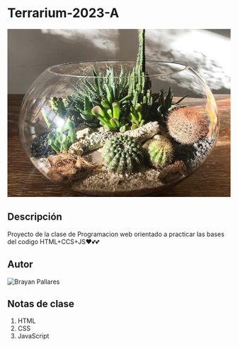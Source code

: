 # Terrarium-2023-A
![Terrarium Image](./images/sdsdsada.jpg)
## Descripción
Proyecto de la clase de Programacion web orientado a practicar las bases del codigo HTML+CCS+JS❤💕💕

## Autor
<IMG
SRC="https://th.bing.com/th/id/OIP.sW_scG9ckAK8n_wyWEAGmwHaJ4?pid=ImgDet&rs=1"
alt="Brayan Pallares" 
width ="200"/>


## Notas de clase
1. HTML
2. CSS
3. JavaScript